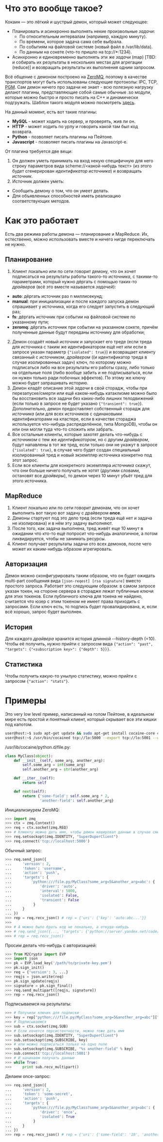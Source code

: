 Что это вообще такое?
=====================

Кокаин — это лёгкий и шустрый демон, который может следующее:

* Планировать и асинхронно выполнять некие произвольные _задачи_:
  * По относительным интервалам (например, каждую минуту).
  * По времени, которое задача сама себе выбрала.
  * По событиям на файловой системе (новый файл в /var/lib/data).
  * По данным на сокете (что-то пришло на tcp://*:1234).
* Асинхронно и единовременно выполнять эти же _задачи_ (map) [TBD: и собирать их результаты в нескольких местах для агрегации (reduce)] и возвращать результаты их выполнения одним запросом.

Всё общение с демоном построено на [ZeroMQ](https://github.com/zeromq/libzmq), поэтому в качестве транспортов могут быть использованы следующие протоколы: IPC, TCP, [PGM](http://en.wikipedia.org/wiki/Pragmatic_General_Multicast).
Сам демон ничего про задачи не знает - всю полезную нагрузку делают плагины, представляющие собой самые обычные .so модули, которые можно быстро и просто писать на C++ и динамически подгружать. Шаблон такого модуля можно посмотреть [здесь](plugins/plugin-template.cpp).

На данный момент, есть вот такие плагины:

* __MySQL__ - может ходить на сервер, и проверять, жив ли он.
* __HTTP__ - может ходить по урлу и говорить какой там был код возврата.
* __Python__ - позволяет писать плагины на Пейтоне.
* __Javascript__ - позволяет писать плагины на Javascript-е.

От плагина требуется две вещи:

1. Он должен уметь принимать на вход некую специфичную для него строку параметров вида scheme://<какой-нибудь текст> (из этого будет сгенерирован _идентификатор источника_) и возвращать _источник_.
2. Источник должен уметь:
  * Сообщить демону о том, что он умеет делать.
  * Для объявленных способностей иметь реализацию соответствующих методов.

Как это работает
================

Есть два режима работы демона — планирование и MapReduce. Их, естественно, можно использовать вместе и ничего нигде переключать не нужно.

Планирование
------------

1. Клиент локально или по сети говорит демону, что он хочет подписаться на результаты работы такого-то _источника_, с такими-то параметрами, который нужно дёргать с помощью таких-то _драйверов_ (всё это вместе называется _задачей_):
 * __auto__: дёргать источник раз n миллисекунд;
 * __manual__: при инициализации и после каждого запуска демон спрашивает у источника, когда его следует запустить в следующий раз;
 * __fs__: дёргать источник при событии на файловой системе по указанному пути;
 * __zeromq__: дёргать источник при событии на указанном сокете, причём полученные данные будут переданы источнику для обработки;
2. Демон создаёт новый _источник_ и запускает его треде (если треда для источника с таким же идентификатором ещё нет или если в запросе указан параметр ```{"isolated": true}```) и возвращает клиенту связанный с _источником_, _драйвером_ ((и идентификатор треда в случае изолированных задач) ключ, по которому можно подписаться либо на все результаты его работы сразу, либо только на отдельные поля (либо вообще забить и не подписываться, если он нужен только ради побочных эффектов). По этому же ключу можно будет запрашивать историю.
3. Демон кладёт описание этой _задачи_ в свой сторадж, чтобы при перезапуске/смерти или ещё каком-нибудь катаклизме можно было бы восстановить все задачи без каких-либо лишних телодвижений (если только в запросе не будет указано ```{"transient": true}```). Дополнительно, демон предоставляет собственный сторадж для _источника_ (или для всех источников с одинаковыми идентификаторами на кластере, если в качестве стораджа используется что-нибудь распределённое, типа MongoDB), чтобы он или они могли туда что-то сложить или забрать.
4. Все остальные клиенты, которые захотят делать что-нибудь с _источником_ с тем же _идентификатором_, но с другим _драйвером_, будут напавлены в тот же тред, если только они не укажут в запросе ```{"isolated": true}```, в случае чего будет создан специальный изолированный тред и новый экземпляр источника конкретно под этот запрос.
5. Если все клиенты для конкретного экземпляра _источника_ скажут, что они больше ничего получать не хотят (другими словами, остановят все _драйверы_), то демон через 10 минут убьёт тред для этого источника.

MapReduce
---------

1. Клиент локально или по сети говорит демонам, что он хочет выполнить вот такую вот задачу с драйвером __once__.
2. Демоны стартуют под это дело тред (если треда ещё нет и задача не изолирована) и в нём эту задачу выполняют.
3. После того, как задача выполнена, тред живёт еще 10 минут в ожидании что кто-то ещё попросит что-нибудь аналогичное, а потом ликвидируется, чтобы не занимать ресурсы.
4. Клиент получает результаты задачи ото всех демонов, после чего может их каким-нибудь образом агрегировать.

Авторизация
-----------

Демон можно сконфигурировать таким образом, что он будет ожидать multi-part сообщения вида ```[json-reqest] [rsa signature]``` вместо простого запроса. Работает это следующим образом: в самом запросе указан токен, на стороне сервера в сторадже лежат публичные ключи для этих токенов. Если публичного ключа для токена не найдено, считается что юзер с этим токеном не имеет права приходить с запросами. Если ключ есть, то подпись будет провалидирована, и, если всё хорошо, запрос будет выполнен.

История
-------

Для каждого _драйвера_ хранится история длинной --history-depth (=10). Чтобы её получить, нужно прийти с запросом вида ```{"action": "past", "targets": {"<subscription key>": {"depth": 5}}}```.

Статистика
----------

Чтобы получить какую-то унылую статистику, можно прийти с запросом ```{"action": "stats"}```.

Примеры
=======

Это very low level пример, написанный на голом Пейтоне, в идеальном мире есть простой и понятный клиент, который скрывает все эти кишки под капотом.

```sh
user@host:~$ sudo apt-get update && sudo apt-get install cocaine-core cocaine-plugin-python
user@host:~$ /usr/bin/cocained tcp://lo:5000 --export tcp://lo:5001 --watermark 100 --verbose --daemonize
```

/usr/lib/cocaine/python.d/file.py:

```python
class MyClass(object):
    def __init__(self, some_arg, another_arg):
        self.some_arg = int(some_arg)
        self.another_arg = str(another_arg)

    def __iter__(self):
        return self

    def next(self):    
        return {'some-field': self.some_arg * 2,
                'another-field': self.another_arg}
```

Инициализиурем ZeroMQ:

```python
>>> import zmq
>>> ctx = zmq.Context()
>>> req = ctx.socket(zmq.REQ)
>>> # Клиенту можно дать имя, чтобы демон кешировал данные в случае смерти клиента
>>> req.setsockopt(zmq.IDENTITY, "SuperDuperClient")
>>> req.connect('tcp://localhost:5000')
```

Обычный запрос:

```python
>>> req.send_json({
...     'version': 2,
...     'token': 'username',
...     'action': 'push',
...     'targets': {
...         'python:///file.py/MyClass?some_arg=5&another_arg=abc': {
...             'driver': 'auto',
...             'interval': 5000,
...             'isolated': False,
...             'transient': False
...          }
...     }
... })
>>> rep = req.recv_json() # rep = {'uri': {'key': 'auto:abc...'}}
>>>
>>> # А можно было брать код не локально, а откуда-нибудь
>>> # req.send_json({..., 'targets': {'python://server.yandex.net/code/file.py/MyClass?some_arg=5&another_arg=abc': {...}}})
>>> # rep = req.recv_json()
```

Просим делать что-нибудь с авторизацией:

```python
>>> from M2Crypto import EVP
>>> import json
>>> pk = EVP.load_key('/path/to/private-key.pem')
>>> pk.sign_init()
>>> req = {'version': 3, ...}
>>> reqjs = json.write(req)
>>> pk.sign_update(reqjs)
>>> signature = pk.sign_final()
>>> req.send_multipart([reqjs, signature])
>>> rep = req.recv_json()
```

Подписываемся на результаты:

```python
>>> # Получили ключик для подписки
>>> key = rep["python:///file.py/MyClass?some_arg=5&another_arg=abc"]["key"]
>>> # Подписываемся
>>> sub = ctx.socket(zmq.SUB)
>>> # Если хочется персистентности, можно тоже дать имя
>>> sub.setsockopt(zmq.IDENTITY, "SuperDuperClient")
>>> sub.setsockopt(zmq.SUBSCRIBE, key)
>>> # или можно подписаться только на одно поле
>>> sub.setsockopt(zmq.SUBSCRIBE, "%s another-field" % key)
>>> sub.connect('tcp://localhost:5001')
>>> # И начинаем получать данные
>>> while True:
>>>     print sub.recv_multipart()
```

Делаем once-запрос:

```python
>>> req.send_json({
...     'version': 2,
...     'token': 'some-secret',
...     'action': 'push',
...     'targets': {
...         'python:///file.py/MyClass?some_arg=5&another_arg=abc': {
...             'driver': 'once',
...             'isolated': True
...          }
...     }
... })
>>> rep = req.recv_json() # rep = {'uri': {'some-field': '10', 'another-field': 'abc'}}
```